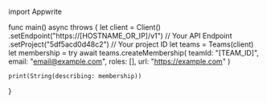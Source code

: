 import Appwrite

func main() async throws {
let client = Client()
.setEndpoint("https://[HOSTNAME_OR_IP]/v1") // Your API Endpoint
.setProject("5df5acd0d48c2") // Your project ID
let teams = Teams(client)
let membership = try await teams.createMembership(
teamId: "[TEAM_ID]",
email: "email@example.com",
roles: [],
url: "https://example.com"
)

    print(String(describing: membership))

}
